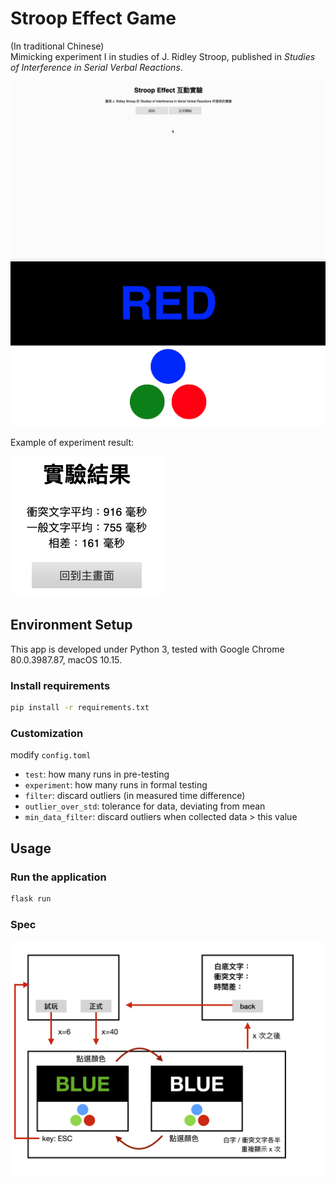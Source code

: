 # Stroop Effect Game

(In traditional Chinese)\
Mimicking experiment I in studies of J. Ridley Stroop, published in *Studies of Interference in Serial Verbal Reactions*. 

![](./image/preview.gif)
![](./image/preview.png)

Example of experiment result:

![](./image/example.png)


## Environment Setup

This app is developed under Python 3, tested with Google Chrome 80.0.3987.87, macOS 10.15.

### Install requirements

```bash
pip install -r requirements.txt
```

### Customization

modify `config.toml`

- `test`: how many runs in pre-testing
- `experiment`: how many runs in formal testing
- `filter`: discard outliers (in measured time difference)
- `outlier_over_std`: tolerance for data, deviating from mean
- `min_data_filter`: discard outliers when collected data > this value


## Usage

### Run the application

```bash
flask run
```

### Spec
![](./image/stroop-effect-game-spec.jpg)
